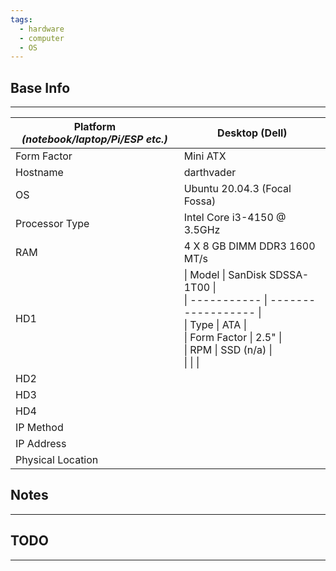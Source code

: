 ```yaml
---
tags:
  - hardware
  - computer
  - OS
---
```


## Base Info
---

| Platform _(notebook/laptop/Pi/ESP etc.)_ | Desktop (Dell)                                                                                                                                                                                                                                                     |
| ---------------------------------------- | ------------------------------------------------------------------------------------------------------------------------------------------------------------------------------------------------------------------------------------------------------------------ |
| Form Factor                              | Mini ATX                                                                                                                                                                                                                                                           |
| Hostname                                 | darthvader                                                                                                                                                                                                                                                         |
| OS                                       | Ubuntu 20.04.3 (Focal Fossa)                                                                                                                                                                                                                                       |
| Processor Type                           | Intel Core i3-4150 @ 3.5GHz                                                                                                                                                                                                                                        |
| RAM                                      | 4 X 8 GB DIMM DDR3 1600 MT/s                                                                                                                                                                                                                                       |
| HD1                                      | \| Model       \| SanDisk SDSSA-1T00 \|<br>\| ----------- \| ------------------ \|<br>\| Type        \| ATA                \|<br>\| Form Factor \| 2.5"               \|<br>\| RPM         \| SSD (n/a)          \|<br>\|             \|                    \|<br> |
| HD2                                      |                                                                                                                                                                                                                                                                    |
| HD3                                      |                                                                                                                                                                                                                                                                    |
| HD4                                      |                                                                                                                                                                                                                                                                    |
| IP Method                                |                                                                                                                                                                                                                                                                    |
| IP Address                               |                                                                                                                                                                                                                                                                    |
| Physical Location                        |                                                                                                                                                                                                                                                                    |

## Notes
---



## TODO
---
